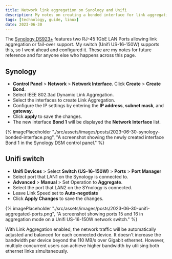 ```yaml
---
title: Network link aggregation on Synology and Unifi
description: My notes on creating a bonded interface for link aggregation on a Unifi switch and Synology NAS.
tags: [technology, guide, linux]
date: 2023-06-30
---
```


The [Synology DS923+](/posts/synology-ds923/) features two RJ-45 1GbE LAN Ports allowing link aggregation or fail-over support. My switch (Unifi US-16-150W) supports this, so I went ahead and configured it. These are my notes for future reference and for anyone else who happens across this page.

## Synology

* **Control Panel** > **Network** > **Network Interface**. Click **Create** > **Create Bond**.
* Select IEEE 802.3ad Dynamic Link Aggregation.
* Select the interfaces to create Link Aggregation.
* Configure the IP settings by entering the **IP address**, **subnet mask**, and **gateway**.
* Click **apply** to save the changes.
* The new interface **Bond 1** will be displayed the **Network Interface** list.

{% imagePlaceholder "./src/assets/images/posts/2023-06-30-synology-bonded-interface.png", "A screenshot showing the newly created interface Bond 1 in the Synology DSM control panel." %}

## Unifi switch

* **Unifi Devices** > Select **Switch (US-16-150W)** > **Ports** > **Port Manager**
* Select port that LAN1 on the Synology is connected to.
* **Advanced** > **Manual** > Set Operation to **Aggregate**.
* Select the port that LAN2 on the SYnology is connected.
* Leave Link Speed set to **Auto-negotiate**
* Click **Apply Changes** to save the changes.

{% imagePlaceholder "./src/assets/images/posts/2023-06-30-unifi-aggregated-ports.png", "A screenshot showing ports 15 and 16 in aggregation mode on a Unifi US-16-150W network switch." %}

With Link Aggregation enabled, the network traffic will be automatically adjusted and balanced for each connected device. It doesn't increase the bandwidth per device beyond the 110 MB/s over Gigabit ethernet. However, multiple concurrent users can achieve higher bandwidth by utilising both ethernet links simultaneously.